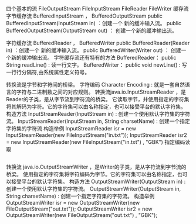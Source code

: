 四个基本的流
FileOutputStream
FileInputStream
FileReader
FileWriter
缓存流
字节缓存流 BufferedInputStream ， BufferedOutputStream
public BufferedInputStream(InputStream in) ：创建一个 新的缓冲输入流。
public BufferedOutputStream(OutputStream out) ： 创建一个新的缓冲输出流。

字符缓存流 BufferedReader ， BufferedWriter
public BufferedReader(Reader in) ：创建一个 新的缓冲输入流。
public BufferedWriter(Writer out) ： 创建一个新的缓冲输出流。
字符缓存流还有特有的方法
BufferedReader： public String readLine() : 读一行文字。
BufferedWriter： public void newLine() : 写一行行分隔符,由系统属性定义符号。

转换流是字节和字符间的桥梁。
字符编码 Character Encoding : 就是一套自然语言的字符与二进制数之间的对应规则。
转换流java.io.InputStreamReader ，是Reader的子类，是从字节流到字符流的桥梁。
它读取字节，并使用指定的字符集将其解码为字符。它的字符集可以由名称指定，也可以接受平台的默认字符集。
构造方法
InputStreamReader(InputStream in) : 创建一个使用默认字符集的字符流。
InputStreamReader(InputStream in, String charsetName) : 创建一个指定字符集的字符流
构造举例
InputStreamReader isr = new InputStreamReader(new FileInputStream("in.txt"));
InputStreamReader isr2 = new InputStreamReader(new FileInputStream("in.txt") , "GBK")
指定编码读取
```java


```
转换流 java.io.OutputStreamWriter ，是Writer的子类，是从字符流到字节流的桥梁。
使用指定的字符集将字符编码为字节。它的字符集可以由名称指定，也可以接受平台的默认字符集。
构造方法
OutputStreamWriter(OutputStream in) : 创建一个使用默认字符集的字符流。
OutputStreamWriter(OutputStream in, String charsetName) : 创建一个指定字符集的字符流。
构造举例
OutputStreamWriter isr = new OutputStreamWriter(new FileOutputStream("out.txt"));
OutputStreamWriter isr2 = new OutputStreamWriter(new FileOutputStream("out.txt") , "GBK");

